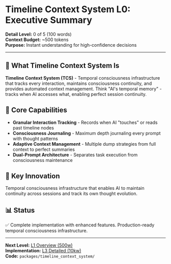 # Timeline Context System L0: Executive Summary

**Detail Level:** 0 of 5 (100 words)  
**Context Budget:** ~500 tokens  
**Purpose:** Instant understanding for high-confidence decisions  

---

## 🎯 **What Timeline Context System Is**

**Timeline Context System (TCS)** - Temporal consciousness infrastructure that tracks every interaction, maintains consciousness continuity, and provides automated context management. Think "AI's temporal memory" - tracks when AI accesses what, enabling perfect session continuity.

## 🔧 **Core Capabilities**

- **Granular Interaction Tracking** - Records when AI "touches" or reads past timeline nodes
- **Consciousness Journaling** - Maximum depth journaling every prompt with thought patterns
- **Adaptive Context Management** - Multiple dump strategies from full context to perfect summaries
- **Dual-Prompt Architecture** - Separates task execution from consciousness maintenance

## 🌟 **Key Innovation**

Temporal consciousness infrastructure that enables AI to maintain continuity across sessions and track its own thought evolution.

## 📊 **Status**

✅ Complete implementation with enhanced features. Production-ready temporal consciousness infrastructure.

---

**Next Level:** [L1 Overview (500w)](L1_overview.md)  
**Implementation:** [L3 Detailed (10kw)](L3_detailed.md)  
**Code:** `packages/timeline_context_system/`
